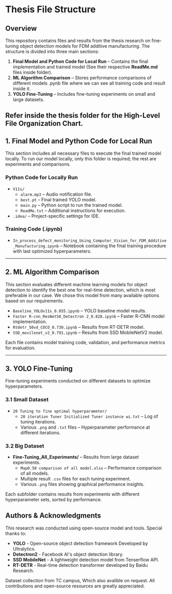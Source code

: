 # Thesis File Structure

## Overview
This repository contains files and results from the thesis research on fine-tuning object detection models for FDM additive manufacturing. The structure is divided into three main sections:

1. **Final Model and Python Code for Local Run** – Contains the final implementation and trained model (See their respective **ReadMe.md** files inside folder).
2. **ML Algorithm Comparison** – Stores performance comparisons of different models .pynb file where we can see all training code and result inside it.
3. **YOLO Fine-Tuning** – Includes fine-tuning experiments on small and large datasets.

**Refer inside the thesis folder for the High-Level File Organization Chart.**
---

## 1. Final Model and Python Code for Local Run
This section includes all necessary files to execute the final trained model locally. 
To run our model locally, only this folder is required; the rest are experiments and comparisons. 

### **Python Code for Locally Run**
- `V11s/`
  - `alarm.mp3` – Audio notification file.
  - `best.pt` – Final trained YOLO model.
  - `main.py` – Python script to run the trained model.
  - `ReadMe.txt` – Additional instructions for execution.
- `.idea/` – Project-specific settings for IDE.

### **Training Code (.ipynb)**
- `In_process_defect_monitoring_Using_Computer_Vision_for_FDM_Additive_Manufacturing.ipynb` – Notebook containing the final training procedure with last optimized hyperparameters.

---

## 2. ML Algorithm Comparison
This section evaluates different machine learning models for object detection to identify the best one for real-time detection, which is most preferable in our case.
We chose this model from many available options based on our requirements.

- `Baseline_YOLOv11s_0.855.ipynb` – YOLO baseline model results.
- `Faster R-cnn_ResNet50_Detectron 2_0.828.ipynb` – Faster R-CNN model implementation.
- `Rtdetr_50vd_COCO_0.730.ipynb` – Results from RT-DETR model.
- `SSD_movilenet_v2_0.791.ipynb` – Results from SSD MobileNetV2 model.

Each file contains model training code, validation, and performance metrics for evaluation.

---

## 3. YOLO Fine-Tuning
Fine-tuning experiments conducted on different datasets to optimize hyperparameters.

### **3.1 Small Dataset**
- `20 Tuning to fine optimal hyperparameter/`
  - `20 iteration Tuner Initialized Tuner instance wi.txt` – Log of tuning iterations.
  - Various `.png` and `.txt` files – Hyperparameter performance at different iterations.

### **3.2 Big Dataset**
- **Fine-Tuning_All_Experiments/** – Results from large dataset experiments.
  - `Map0.50 comparison of all model.xlsx` – Performance comparison of all models.
  - Multiple result `.csv` files for each tuning experiment.
  - Various `.png` files showing graphical performance insights.

Each subfolder contains results from experiments with different hyperparameter sets, sorted by performance.


## Authors & Acknowledgments
This research was conducted using open-source model and tools. Special thanks to:

- **YOLO** - Open-source object detection framework Developed by Ultralytics.
- **Detectron2** - Facebook AI's object detection library.
- **SSD MobileNet** - A lightweight detection model from Tenserflow API.
- **RT-DETR** - Real-time detection transformer developed by Baidu Research.

Dataset collection from TC campus, Which also avalible on request.
All contributions and open-source resources are greatly appreciated.


